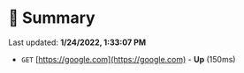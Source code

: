 # 📖 Summary
Last updated: **1/24/2022, 1:33:07 PM**

- `GET` [https://google.com](https://google.com) - **Up** (150ms)
